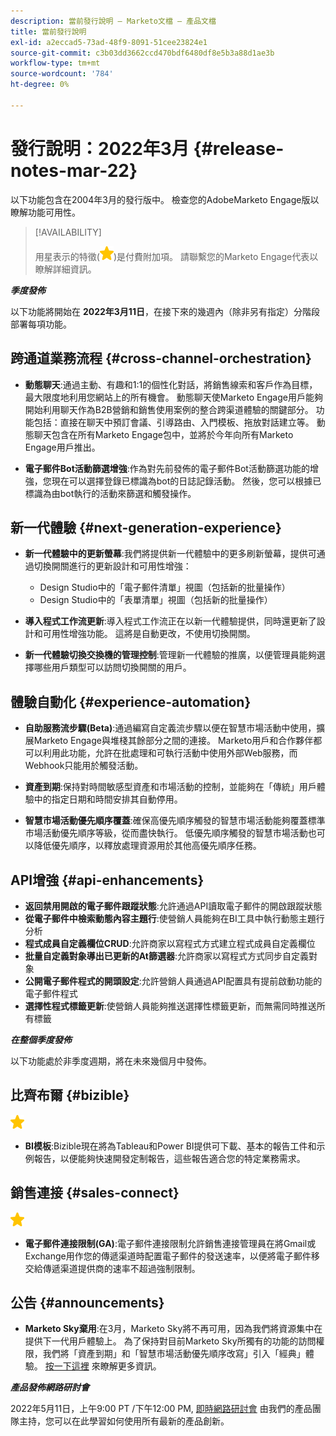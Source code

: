 ```yaml
---
description: 當前發行說明 — Marketo文檔 — 產品文檔
title: 當前發行說明
exl-id: a2eccad5-73ad-48f9-8091-51cee23824e1
source-git-commit: c3b03dd3662ccd470bdf6480df8e5b3a88d1ae3b
workflow-type: tm+mt
source-wordcount: '784'
ht-degree: 0%

---
```


# 發行說明：2022年3月 {#release-notes-mar-22}

以下功能包含在2004年3月的發行版中。 檢查您的AdobeMarketo Engage版以瞭解功能可用性。

>[!AVAILABILITY]
>
>用星表示的特徵(![星](assets/yellow-star.png))是付費附加項。 請聯繫您的Marketo Engage代表以瞭解詳細資訊。

**_季度發佈_**

以下功能將開始在 **2022年3月11日**，在接下來的幾週內（除非另有指定）分階段部署每項功能。

## 跨通道業務流程 {#cross-channel-orchestration}

* **動態聊天**:通過主動、有趣和1:1的個性化對話，將銷售線索和客戶作為目標，最大限度地利用您網站上的所有機會。 動態聊天使Marketo Engage用戶能夠開始利用聊天作為B2B營銷和銷售使用案例的整合跨渠道體驗的關鍵部分。 功能包括：直接在聊天中預訂會議、引導路由、入門模板、拖放對話建立等。 動態聊天包含在所有Marketo Engage包中，並將於今年向所有Marketo Engage用戶推出。

* **電子郵件Bot活動篩選增強**:作為對先前發佈的電子郵件Bot活動篩選功能的增強，您現在可以選擇登錄已標識為bot的日誌記錄活動。 然後，您可以根據已標識為由bot執行的活動來篩選和觸發操作。

## 新一代體驗 {#next-generation-experience}

* **新一代體驗中的更新螢幕**:我們將提供新一代體驗中的更多刷新螢幕，提供可通過切換開關進行的更新設計和可用性增強：

   * Design Studio中的「電子郵件清單」視圖（包括新的批量操作）
   * Design Studio中的「表單清單」視圖（包括新的批量操作）

* **導入程式工作流更新**:導入程式工作流正在以新一代體驗提供，同時還更新了設計和可用性增強功能。 這將是自動更改，不使用切換開關。

* **新一代體驗切換交換機的管理控制**:管理新一代體驗的推廣，以便管理員能夠選擇哪些用戶類型可以訪問切換開關的用戶。

## 體驗自動化 {#experience-automation}

* **自助服務流步驟(Beta)**:通過編寫自定義流步驟以便在智慧市場活動中使用，擴展Marketo Engage與堆棧其餘部分之間的連接。 Marketo用戶和合作夥伴都可以利用此功能，允許在批處理和可執行活動中使用外部Web服務，而Webhook只能用於觸發活動。

* **資產到期**:保持對時間敏感型資產和市場活動的控制，並能夠在「傳統」用戶體驗中的指定日期和時間安排其自動停用。

* **智慧市場活動優先順序覆蓋**:確保高優先順序觸發的智慧市場活動能夠覆蓋標準市場活動優先順序等級，從而盡快執行。 低優先順序觸發的智慧市場活動也可以降低優先順序，以釋放處理資源用於其他高優先順序任務。

## API增強 {#api-enhancements}

* **返回禁用開啟的電子郵件跟蹤狀態**:允許通過API讀取電子郵件的開啟跟蹤狀態
* **從電子郵件中檢索動態內容主題行**:使營銷人員能夠在BI工具中執行動態主題行分析
* **程式成員自定義欄位CRUD**:允許商家以寫程式方式建立程式成員自定義欄位
* **批量自定義對象導出已更新的At篩選器**:允許商家以寫程式方式同步自定義對象
* **公開電子郵件程式的開頭設定**:允許營銷人員通過API配置具有提前啟動功能的電子郵件程式
* **選擇性程式標籤更新**:使營銷人員能夠推送選擇性標籤更新，而無需同時推送所有標籤

**_在整個季度發佈_**

以下功能處於非季度週期，將在未來幾個月中發佈。

## 比齊布爾 {#bizible}

![（星號）](assets/yellow-star.png)

* **BI模板**:Bizible現在將為Tableau和Power BI提供可下載、基本的報告工件和示例報告，以便能夠快速開發定制報告，這些報告適合您的特定業務需求。

## 銷售連接 {#sales-connect}

![（星號）](assets/yellow-star.png)

* **電子郵件連接限制(GA)**:電子郵件連接限制允許銷售連接管理員在將Gmail或Exchange用作您的傳遞渠道時配置電子郵件的發送速率，以便將電子郵件移交給傳遞渠道提供商的速率不超過強制限制。

## 公告 {#announcements}

* **Marketo Sky棄用**:在3月，Marketo Sky將不再可用，因為我們將資源集中在提供下一代用戶體驗上。 為了保持對目前Marketo Sky所獨有的功能的訪問權限，我們將「資產到期」和「智慧市場活動優先順序改寫」引入「經典」體驗。 [按一下這裡](https://nation.marketo.com/t5/the-next-generation-experience/marketo-sky-deprecation-notice/ba-p/320115#M33) 來瞭解更多資訊。

**_產品發佈網路研討會_**

2022年5月11日，上午9:00 PT /下午12:00 PM, [即時網路研討會](https://engage.marketo.com/2022_March_May_Release_Webinar_RegistrationPage.html) 由我們的產品團隊主持，您可以在此學習如何使用所有最新的產品創新。
